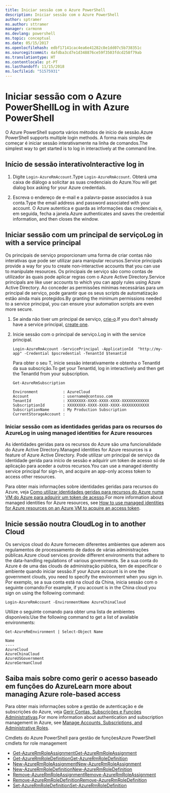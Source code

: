 ```yaml
---
title: Iniciar sessão com o Azure PowerShell
description: Iniciar sessão com o Azure PowerShell
author: sptramer
ms.author: sttramer
manager: carmonm
ms.devlang: powershell
ms.topic: conceptual
ms.date: 05/15/2017
ms.openlocfilehash: edbf17141cac4ea6e41282c8e1dd07c5b738351c
ms.sourcegitcommit: 4afdba3cd7e1d348876ce59f3503fdcd258f79ab
ms.translationtype: HT
ms.contentlocale: pt-PT
ms.lasthandoff: 11/15/2018
ms.locfileid: "51575931"
---
```

# <a name="log-in-with-azure-powershell"></a><span data-ttu-id="8a461-103">Iniciar sessão com o Azure PowerShell</span><span class="sxs-lookup"><span data-stu-id="8a461-103">Log in with Azure PowerShell</span></span>

<span data-ttu-id="8a461-104">O Azure PowerShell suporta vários métodos de início de sessão.</span><span class="sxs-lookup"><span data-stu-id="8a461-104">Azure PowerShell supports multiple login methods.</span></span> <span data-ttu-id="8a461-105">A forma mais simples de começar é iniciar sessão interativamente na linha de comandos.</span><span class="sxs-lookup"><span data-stu-id="8a461-105">The simplest way to get started is to log in interactively at the command line.</span></span>

## <a name="interactive-log-in"></a><span data-ttu-id="8a461-106">Início de sessão interativo</span><span class="sxs-lookup"><span data-stu-id="8a461-106">Interactive log in</span></span>

1. <span data-ttu-id="8a461-107">Digite `Login-AzureRmAccount`.</span><span class="sxs-lookup"><span data-stu-id="8a461-107">Type `Login-AzureRmAccount`.</span></span> <span data-ttu-id="8a461-108">Obterá uma caixa de diálogo a solicitar as suas credenciais do Azure.</span><span class="sxs-lookup"><span data-stu-id="8a461-108">You will get dialog box asking for your Azure credentials.</span></span>

2. <span data-ttu-id="8a461-109">Escreva o endereço de e-mail e a palavra-passe associados à sua conta.</span><span class="sxs-lookup"><span data-stu-id="8a461-109">Type the email address and password associated with your account.</span></span> <span data-ttu-id="8a461-110">O Azure autentica e guarda as informações das credenciais e, em seguida, fecha a janela.</span><span class="sxs-lookup"><span data-stu-id="8a461-110">Azure authenticates and saves the credential information, and then closes the window.</span></span>

## <a name="log-in-with-a-service-principal"></a><span data-ttu-id="8a461-111">Iniciar sessão com um principal de serviço</span><span class="sxs-lookup"><span data-stu-id="8a461-111">Log in with a service principal</span></span>

<span data-ttu-id="8a461-112">Os principais de serviço proporcionam uma forma de criar contas não interativas que pode ser utilizar para manipular recursos.</span><span class="sxs-lookup"><span data-stu-id="8a461-112">Service principals provide a way for you to create non-interactive accounts that you can use to manipulate resources.</span></span> <span data-ttu-id="8a461-113">Os principais de serviço são como contas de utilizador às quais pode aplicar regras com o Azure Active Directory.</span><span class="sxs-lookup"><span data-stu-id="8a461-113">Service principals are like user accounts to which you can apply rules using Azure Active Directory.</span></span> <span data-ttu-id="8a461-114">Ao conceder as permissões mínimas necessárias para um principal de serviço, pode garantir que os seus scripts de automatização estão ainda mais protegidos.</span><span class="sxs-lookup"><span data-stu-id="8a461-114">By granting the minimum permissions needed to a service principal, you can ensure your automation scripts are even more secure.</span></span>

1. <span data-ttu-id="8a461-115">Se ainda não tiver um principal de serviço, [crie-o](create-azure-service-principal-azureps.md).</span><span class="sxs-lookup"><span data-stu-id="8a461-115">If you don't already have a service principal, [create one](create-azure-service-principal-azureps.md).</span></span>

2. <span data-ttu-id="8a461-116">Inicie sessão com o principal de serviço.</span><span class="sxs-lookup"><span data-stu-id="8a461-116">Log in with the service principal.</span></span>

    ```powershell-interactive
    Login-AzureRmAccount -ServicePrincipal -ApplicationId  "http://my-app" -Credential $pscredential -TenantId $tenantid
    ```

    <span data-ttu-id="8a461-117">Para obter o seu T, inicie sessão interativamente e obtenha o TenantId da sua subscrição.</span><span class="sxs-lookup"><span data-stu-id="8a461-117">To get your TenantId, log in interactively and then get the TenantId from your subscription.</span></span>

    ```powershell-interactive
    Get-AzureRmSubscription
    ```

    ```output
    Environment           : AzureCloud
    Account               : username@contoso.com
    TenantId              : XXXXXXXX-XXXX-XXXX-XXXX-XXXXXXXXXXXX
    SubscriptionId        : XXXXXXXX-XXXX-XXXX-XXXX-XXXXXXXXXXXX
    SubscriptionName      : My Production Subscription
    CurrentStorageAccount :
    ```

### <a name="log-in-using-managed-identities-for-azure-resources"></a><span data-ttu-id="8a461-118">Iniciar sessão com as identidades geridas para os recursos do Azure</span><span class="sxs-lookup"><span data-stu-id="8a461-118">Log in using managed identities for Azure resources</span></span>

<span data-ttu-id="8a461-119">As identidades geridas para os recursos do Azure são uma funcionalidade do Azure Active Directory.</span><span class="sxs-lookup"><span data-stu-id="8a461-119">Managed identities for Azure resources is a feature of Azure Active Directory.</span></span> <span data-ttu-id="8a461-120">Pode utilizar um principal de serviço da identidade gerida para início de sessão e adquirir um token de acesso só de aplicação para aceder a outros recursos.</span><span class="sxs-lookup"><span data-stu-id="8a461-120">You can use a managed identity service principal for sign-in, and acquire an app-only access token to access other resources.</span></span>

<span data-ttu-id="8a461-121">Para obter mais informações sobre identidades geridas para recursos do Azure, veja [Como utilizar identidades geridas para recursos do Azure numa VM do Azure para adquirir um token de acesso](/azure/active-directory/managed-identities-azure-resources/how-to-use-vm-token).</span><span class="sxs-lookup"><span data-stu-id="8a461-121">For more information about managed identities for Azure resources, see [How to use managed identities for Azure resources on an Azure VM to acquire an access token](/azure/active-directory/managed-identities-azure-resources/how-to-use-vm-token).</span></span>

## <a name="log-in-to-another-cloud"></a><span data-ttu-id="8a461-122">Inicie sessão noutra Cloud</span><span class="sxs-lookup"><span data-stu-id="8a461-122">Log in to another Cloud</span></span>

<span data-ttu-id="8a461-123">Os serviços cloud do Azure fornecem diferentes ambientes que aderem aos regulamentos de processamento de dados de várias administrações públicas.</span><span class="sxs-lookup"><span data-stu-id="8a461-123">Azure cloud services provide different environments that adhere to the data-handling regulations of various governments.</span></span> <span data-ttu-id="8a461-124">Se a sua conta do Azure é de uma das clouds de administração pública, tem de especificar o ambiente quando iniciar sessão.</span><span class="sxs-lookup"><span data-stu-id="8a461-124">If your Azure account is in one the government clouds, you need to specify the environment when you sign in.</span></span> <span data-ttu-id="8a461-125">Por exemplo, se a sua conta está na cloud da China, inicia sessão com o seguinte comando:</span><span class="sxs-lookup"><span data-stu-id="8a461-125">For example, if you account is in the China cloud you sign on using the following command:</span></span>

```powershell-interactive
Login-AzureRmAccount -EnvironmentName AzureChinaCloud
```

<span data-ttu-id="8a461-126">Utilize o seguinte comando para obter uma lista de ambientes disponíveis:</span><span class="sxs-lookup"><span data-stu-id="8a461-126">Use the following command to get a list of available environments:</span></span>

```powershell-interactive
Get-AzureRmEnvironment | Select-Object Name
```

```output
Name
----
AzureCloud
AzureChinaCloud
AzureUSGovernment
AzureGermanCloud
```

## <a name="learn-more-about-managing-azure-role-based-access"></a><span data-ttu-id="8a461-127">Saiba mais sobre como gerir o acesso baseado em funções do Azure</span><span class="sxs-lookup"><span data-stu-id="8a461-127">Learn more about managing Azure role-based access</span></span>

<span data-ttu-id="8a461-128">Para obter mais informações sobre a gestão de autenticação e de subscrições do Azure, veja [Gerir Contas, Subscrições e Funções Administrativas](/azure/active-directory/role-based-access-control-configure).</span><span class="sxs-lookup"><span data-stu-id="8a461-128">For more information about authentication and subscription management in Azure, see [Manage Accounts, Subscriptions, and Administrative Roles](/azure/active-directory/role-based-access-control-configure).</span></span>

<span data-ttu-id="8a461-129">Cmdlets do Azure PowerShell para gestão de funções</span><span class="sxs-lookup"><span data-stu-id="8a461-129">Azure PowerShell cmdlets for role management</span></span>

* [<span data-ttu-id="8a461-130">Get-AzureRmRoleAssignment</span><span class="sxs-lookup"><span data-stu-id="8a461-130">Get-AzureRmRoleAssignment</span></span>](/powershell/module/AzureRM.Resources/Get-AzureRmRoleAssignment)
* [<span data-ttu-id="8a461-131">Get-AzureRmRoleDefinition</span><span class="sxs-lookup"><span data-stu-id="8a461-131">Get-AzureRmRoleDefinition</span></span>](/powershell/module/AzureRM.Resources/Get-AzureRmRoleDefinition)
* [<span data-ttu-id="8a461-132">New-AzureRmRoleAssignment</span><span class="sxs-lookup"><span data-stu-id="8a461-132">New-AzureRmRoleAssignment</span></span>](/powershell/module/AzureRM.Resources/New-AzureRmRoleAssignment)
* [<span data-ttu-id="8a461-133">New-AzureRmRoleDefinition</span><span class="sxs-lookup"><span data-stu-id="8a461-133">New-AzureRmRoleDefinition</span></span>](/powershell/module/AzureRM.Resources/New-AzureRmRoleDefinition)
* [<span data-ttu-id="8a461-134">Remove-AzureRmRoleAssignment</span><span class="sxs-lookup"><span data-stu-id="8a461-134">Remove-AzureRmRoleAssignment</span></span>](/powershell/module/AzureRM.Resources/Remove-AzureRmRoleAssignment)
* [<span data-ttu-id="8a461-135">Remove-AzureRmRoleDefinition</span><span class="sxs-lookup"><span data-stu-id="8a461-135">Remove-AzureRmRoleDefinition</span></span>](/powershell/module/AzureRM.Resources/Remove-AzureRmRoleDefinition)
* [<span data-ttu-id="8a461-136">Set-AzureRmRoleDefinition</span><span class="sxs-lookup"><span data-stu-id="8a461-136">Set-AzureRmRoleDefinition</span></span>](/powershell/moduel/AzureRM.Resources/Set-AzureRmRoleDefinition)
